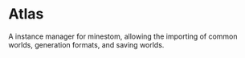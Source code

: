 # Atlas
A instance manager for minestom, allowing the importing of common worlds, generation formats, and saving worlds.